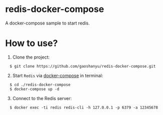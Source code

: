# redis-docker-compose
A docker-compose sample to start redis.


# How to use?

1. Clone the project:

  ```shell
    $ git clone https://github.com/gaoshanyu/redis-docker-compose.git
  ```

2. Start `Redis` via [docker-compose](https://docs.docker.com/compose/) in terminal:

  ```shell
    $ cd ./redis-docker-compose
    $ docker-compose up -d
  ```

3. Connect to the Redis server:

  ```shell
    $ docker exec -ti redis redis-cli -h 127.0.0.1 -p 6379 -a 12345678
  ```

